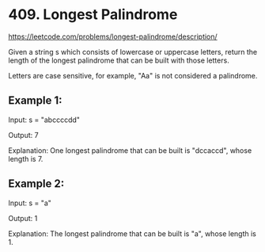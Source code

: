 # 409. Longest Palindrome

https://leetcode.com/problems/longest-palindrome/description/

Given a string s which consists of lowercase or uppercase letters, return the length of the longest palindrome that can be built with those letters.

Letters are case sensitive, for example, "Aa" is not considered a palindrome.


## Example 1:

Input: s = "abccccdd"

Output: 7

Explanation: One longest palindrome that can be built is "dccaccd", whose length is 7.

## Example 2:

Input: s = "a"

Output: 1

Explanation: The longest palindrome that can be built is "a", whose length is 1.